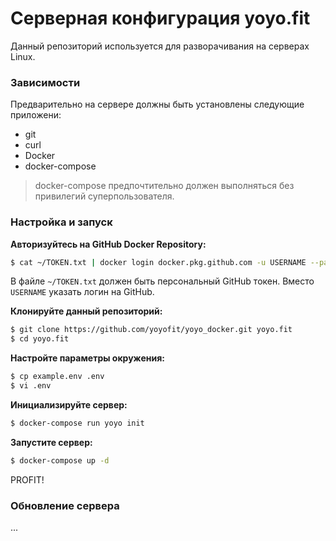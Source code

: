 # Серверная конфигурация yoyo.fit

Данный репозиторий используется для разворачивания на серверах Linux.

### Зависимости

Предварительно на сервере должны быть установлены следующие приложени:

- git
- curl
- Docker
- docker-compose

> docker-compose предпочтительно должен выполняться без привилегий суперпользователя.

### Настройка и запуск

**Авторизуйтесь на GitHub Docker Repository:**

```bash
$ cat ~/TOKEN.txt | docker login docker.pkg.github.com -u USERNAME --password-stdin
``` 

В файле `~/TOKEN.txt` должен быть персональный GitHub токен. Вместо `USERNAME` указать логин на GitHub.

**Клонируйте данный репозиторий:**

```bash
$ git clone https://github.com/yoyofit/yoyo_docker.git yoyo.fit
$ cd yoyo.fit
```

**Настройте параметры окружения:**

```bash
$ cp example.env .env
$ vi .env
```

**Инициализируйте сервер:**

```bash
$ docker-compose run yoyo init
```

**Запустите сервер:**

```bash
$ docker-compose up -d
```

PROFIT!

### Обновление сервера

...
